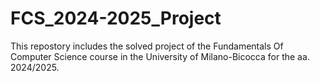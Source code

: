 # FCS_2024-2025_Project

This repostory includes the solved project of the Fundamentals Of Computer Science course in the University of Milano-Bicocca for the aa. 2024/2025.  
